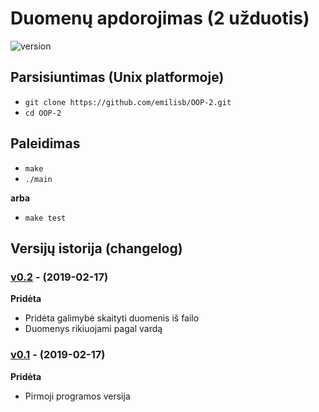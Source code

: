 #  Duomenų apdorojimas (2 užduotis)

![version][version-badge]

## Parsisiuntimas (Unix platformoje)

- `git clone https://github.com/emilisb/OOP-2.git`
- `cd OOP-2`

## Paleidimas

- `make`
- `./main`

**arba**

- `make test`

## Versijų istorija (changelog)

### [v0.2](https://github.com/emilisb/OOP-2/releases/tag/v0.2) - (2019-02-17)

**Pridėta**

- Pridėta galimybė skaityti duomenis iš failo
- Duomenys rikiuojami pagal vardą

### [v0.1](https://github.com/emilisb/OOP-2/releases/tag/v0.1) - (2019-02-17)

**Pridėta**

- Pirmoji programos versija

[version-badge]: https://img.shields.io/badge/version-0.2-blue.svg
